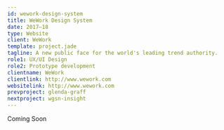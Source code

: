 ```yaml
---
id: wework-design-system
title: WeWork Design System
date: 2017–18
type: Website
client: WeWork
template: project.jade
tagline: A new public face for the world's leading trend authority.
role1: UX/UI Design
role2: Prototype development
clientname: WeWork
clientlink: http://www.wework.com
websitelink: http://www.wework.com
prevproject: glenda-graff
nextproject: wgsn-insight
---
```


Coming Soon